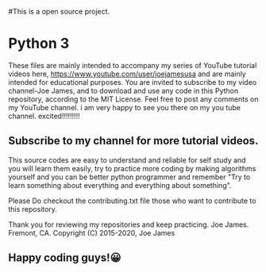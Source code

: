 #This is a open source project.
# Python 3
These files are mainly intended to accompany my series of YouTube tutorial videos here, 
https://www.youtube.com/user/joejamesusa
and are mainly intended for educational purposes.
You are invited to subscribe to my video channel-Joe James, and to download and use any code in 
this Python repository, according to the MIT License. 
Feel free to post any comments on my YouTube channel.
i am very happy to see you there on my you tube channel. excited!!!!!!!!!
## Subscribe to my channel for more tutorial videos. 

This source codes are easy to understand and reliable for self study and you will learn them easily, try to practice more coding by making algorithms yourself and you can be better python programmer and remember "Try to learn something about everything and everything about something".

Please Do checkout the contributing.txt file those who want to contribute to this repository. 

Thank you for reviewing my repositories and keep practicing.
Joe James.
Fremont, CA.
Copyright (C) 2015-2020, Joe James

## Happy coding guys!😀
